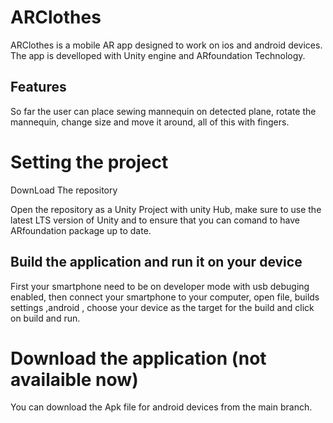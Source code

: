 #  ARClothes
ARClothes is a mobile AR app designed to work on ios and android devices.
The app is develloped with Unity engine and ARfoundation Technology.

## Features
So far the user can place sewing mannequin on detected plane, rotate the mannequin, change size and move it around, all of this with fingers.
# Setting the project

DownLoad The repository 

 Open the repository as a Unity Project with unity Hub, make sure to use the latest LTS version of Unity and to ensure that you can comand to have ARfoundation package up to date.

## Build the application and run it on your device 

First your smartphone need to be on developer mode with usb debuging enabled, then connect your smartphone to your computer, open file, builds settings ,android , choose your device as the target for the build and click on build and run.


# Download the application (not availaible now)
 You can download the Apk file for android devices from the main branch.